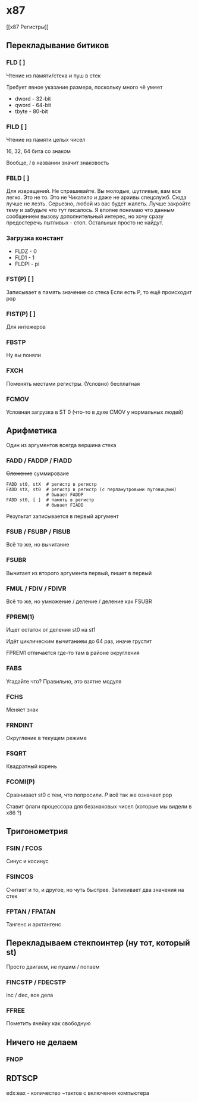 # x87
  
[[x87 Регистры]]

## Перекладывание битиков

### FLD [ ]
Чтение из памяти/стека и пуш в стек

Требует явное указание размера, поскольку много чё умеет
* dword - 32-bit
* qword - 64-bit
* tbyte - 80-bit

### FILD [ ]
Чтение из памяти целых чисел

16, 32, 64 бита со знаком

Вообще, _I_ в названии значит знаковость

### FBLD [ ]
Для извращений. Не спрашивайте. Вы молодые, шутливые, вам все легко. Это не то. Это не Чикатило и даже не архивы спецслужб. Сюда лучше не лезть. Серьезно, любой из вас будет жалеть. Лучше закройте тему и забудьте что тут писалось. Я вполне понимаю что данным сообщением вызову дополнительный интерес, но хочу сразу предостеречь пытливых - стоп. Остальных просто не найдут.

### Загрузка констант
* FLDZ - 0
* FLD1 - 1
* FLDPI - pi

### FST(P) [ ]
Записывает в память значение со стека
Если есть P, то ещё происходит pop

### FIST(P) [ ]
Для интежеров

### FBSTP
Ну вы поняли

### FXCH
Поменять местами регистры. (Условно) бесплатная

### FCMOV
Условная загрузка в ST 0 (что-то в духе CMOV у нормальных людей)

## Арифметика

Один из аргументов всегда вершина стека

### FADD / FADDP / FIADD
~~Сложение~~ суммироваие

```
FADD st0, stX  # регистр в регистр
FADD stX, st0  # регистр в регистр (с перламутровыми пуговицами)
               # бывает FADDP
FADD st0, [ ]  # память в регистр
               # бывает FIADD
```

Результат записывается в первый аргумент

### FSUB / FSUBP / FISUB
Всё то же, но вычитание

### FSUBR
Вычитает из второго аргумента первый, пишет в первый

### FMUL / FDIV / FDIVR
Всё то же, но умножение / деление / деление как FSUBR

### FPREM(1)
Ищет остаток от деления st0 на st1

Идёт циклическим вычитанием до 64 раз, иначе грустит

FPREM1 отличается где-то там в районе округления

### FABS
Угадайте что? Правильно, это взятие модуля

### FCHS
Меняет знак

### FRNDINT
Округление в текущем режиме

### FSQRT
Квадратный корень

### FCOMI(P)
Сравнивает st0 с тем, что попросили. _P_ всё так же означает pop

Ставит флаги процессора для беззнаковых чисел (которые мы видели в x86 ?)

## Тригонометрия

### FSIN / FCOS
Синус и косинус

### FSINCOS
Считает и то, и другое, но чуть быстрее. Запихивает два значения на стек

### FPTAN / FPATAN
Тангенс и арктангенс

## Перекладываем стекпоинтер (ну тот, который st)
Просто двигаем, не пушим / попаем

### FINCSTP / FDECSTP
inc / dec, все дела

### FFREE
Пометить ячейку как свободную

## Ничего не делаем

### FNOP

## RDTSCP
edx:eax - количество ~тактов с включения компьютера
